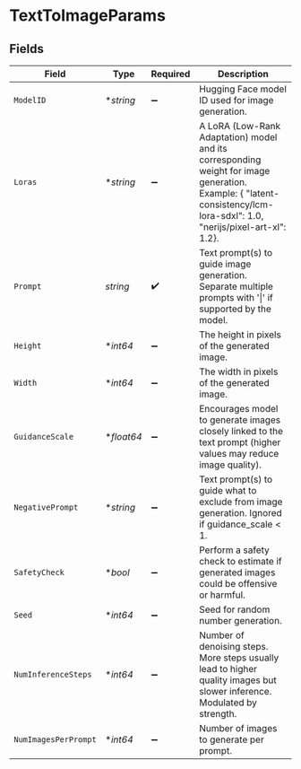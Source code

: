 # TextToImageParams


## Fields

| Field                                                                                                                                                                  | Type                                                                                                                                                                   | Required                                                                                                                                                               | Description                                                                                                                                                            |
| ---------------------------------------------------------------------------------------------------------------------------------------------------------------------- | ---------------------------------------------------------------------------------------------------------------------------------------------------------------------- | ---------------------------------------------------------------------------------------------------------------------------------------------------------------------- | ---------------------------------------------------------------------------------------------------------------------------------------------------------------------- |
| `ModelID`                                                                                                                                                              | **string*                                                                                                                                                              | :heavy_minus_sign:                                                                                                                                                     | Hugging Face model ID used for image generation.                                                                                                                       |
| `Loras`                                                                                                                                                                | **string*                                                                                                                                                              | :heavy_minus_sign:                                                                                                                                                     | A LoRA (Low-Rank Adaptation) model and its corresponding weight for image generation. Example: { "latent-consistency/lcm-lora-sdxl": 1.0, "nerijs/pixel-art-xl": 1.2}. |
| `Prompt`                                                                                                                                                               | *string*                                                                                                                                                               | :heavy_check_mark:                                                                                                                                                     | Text prompt(s) to guide image generation. Separate multiple prompts with '\|' if supported by the model.                                                               |
| `Height`                                                                                                                                                               | **int64*                                                                                                                                                               | :heavy_minus_sign:                                                                                                                                                     | The height in pixels of the generated image.                                                                                                                           |
| `Width`                                                                                                                                                                | **int64*                                                                                                                                                               | :heavy_minus_sign:                                                                                                                                                     | The width in pixels of the generated image.                                                                                                                            |
| `GuidanceScale`                                                                                                                                                        | **float64*                                                                                                                                                             | :heavy_minus_sign:                                                                                                                                                     | Encourages model to generate images closely linked to the text prompt (higher values may reduce image quality).                                                        |
| `NegativePrompt`                                                                                                                                                       | **string*                                                                                                                                                              | :heavy_minus_sign:                                                                                                                                                     | Text prompt(s) to guide what to exclude from image generation. Ignored if guidance_scale < 1.                                                                          |
| `SafetyCheck`                                                                                                                                                          | **bool*                                                                                                                                                                | :heavy_minus_sign:                                                                                                                                                     | Perform a safety check to estimate if generated images could be offensive or harmful.                                                                                  |
| `Seed`                                                                                                                                                                 | **int64*                                                                                                                                                               | :heavy_minus_sign:                                                                                                                                                     | Seed for random number generation.                                                                                                                                     |
| `NumInferenceSteps`                                                                                                                                                    | **int64*                                                                                                                                                               | :heavy_minus_sign:                                                                                                                                                     | Number of denoising steps. More steps usually lead to higher quality images but slower inference. Modulated by strength.                                               |
| `NumImagesPerPrompt`                                                                                                                                                   | **int64*                                                                                                                                                               | :heavy_minus_sign:                                                                                                                                                     | Number of images to generate per prompt.                                                                                                                               |